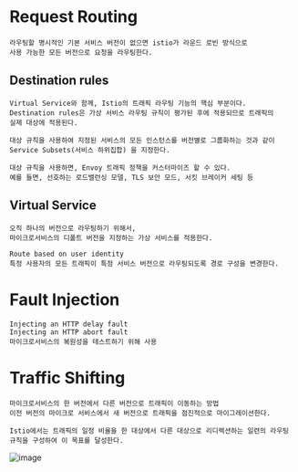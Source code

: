 # Request Routing 
```
라우팅할 명시적인 기본 서비스 버전이 없으면 istio가 라운드 로빈 방식으로
사용 가능한 모든 버전으로 요청을 라우팅한다.
```

## Destination rules
```
Virtual Service와 함께, Istio의 트래픽 라우팅 기능의 핵심 부분이다.
Destination rules은 가상 서비스 라우팅 규칙이 평가된 후에 적용되므로 트래픽의
실제 대상에 적용된다.

대상 규칙을 사용하여 지정된 서비스의 모든 인스턴스를 버전별로 그룹화하는 것과 같이
Service Subsets(서비스 하위집합) 을 지정한다.

대상 규칙을 사용하면, Envoy 트래픽 정책을 커스터마이즈 할 수 있다.
예를 들면, 선호하는 로드밸런싱 모델, TLS 보안 모드, 서킷 브레이커 세팅 등
```

## Virtual Service
```
오직 하나의 버전으로 라우팅하기 위해서, 
마이크로서비스의 디폴트 버전을 지정하는 가상 서비스를 적용한다. 
 
Route based on user identity
특정 사용자의 모든 트래픽이 특정 서비스 버전으로 라우팅되도록 경로 구성을 변경한다.
```

# Fault Injection
```
Injecting an HTTP delay fault
Injecting an HTTP abort fault
마이크로서비스의 복원성을 테스트하기 위해 사용
```

# Traffic Shifting
```
마이크로서비스의 한 버전에서 다른 버전으로 트래픽이 이동하는 방법
이전 버전의 마이크로 서비스에서 새 버전으로 트래픽을 점진적으로 마이그레이션한다.

Istio에서는 트래픽의 일정 비율을 한 대상에서 다른 대상으로 리디렉션하는 일련의 라우팅 규칙을 구성하여 이 목표를 달성한다.
```
![image](https://user-images.githubusercontent.com/50174803/140756149-b9b5a861-7fe9-486c-b493-4da8251b8aa3.png)


